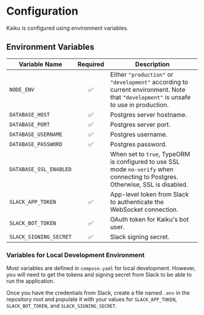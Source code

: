 # Configuration

Kaiku is configured using environment variables.

## Environment Variables

| Variable Name          | Required | Description                                                                                                                          |
| ---------------------- | :------: | ------------------------------------------------------------------------------------------------------------------------------------ |
| `NODE_ENV`             |    ✅    | Either `"production"` or `"development"` according to current environment. Note that `"development"` is unsafe to use in production. |
| `DATABASE_HOST`        |    ✅    | Postgres server hostname.                                                                                                            |
| `DATABASE_PORT`        |    ✅    | Postgres server port.                                                                                                                |
| `DATABASE_USERNAME`    |    ✅    | Postgres username.                                                                                                                   |
| `DATABASE_PASSWORD`    |    ✅    | Postgres password.                                                                                                                   |
| `DATABASE_SSL_ENABLED` |          | When set to `true`, TypeORM is configured to use SSL mode `no-verify` when connecting to Postgres. Otherwise, SSL is disabled.       |
| `SLACK_APP_TOKEN`      |    ✅    | App-level token from Slack to authenticate the WebSocket connection.                                                                 |
| `SLACK_BOT_TOKEN`      |    ✅    | OAuth token for Kaiku's bot user.                                                                                                    |
| `SLACK_SIGNING_SECRET` |    ✅    | Slack signing secret.                                                                                                                |

### Variables for Local Development Environment

Most variables are defined in `compose.yaml` for local development. However, you will need to get
the tokens and signing secret from Slack to be able to run the application.

Once you have the credentials from Slack, create a file named `.env` in the repository root and
populate it with your values for `SLACK_APP_TOKEN`, `SLACK_BOT_TOKEN`, and `SLACK_SIGNING_SECRET`.
